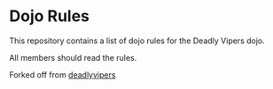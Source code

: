 Dojo Rules
==========

This repository contains a list of dojo rules for the Deadly Vipers dojo.

All members should read the rules.

Forked off from  [deadlyvipers](https://github.com/deadlyvipers)

